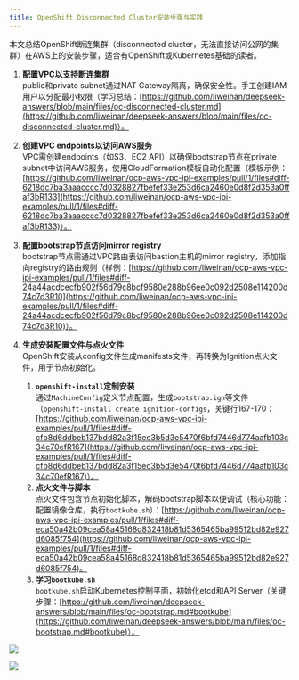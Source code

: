 ```yaml
---
title: OpenShift Disconnected Cluster安装步骤与实践
---
```


本文总结OpenShift断连集群（disconnected cluster，无法直接访问公网的集群）在AWS上的安装步骤，适合有OpenShift或Kubernetes基础的读者。

1. **配置VPC以支持断连集群**  
   public和private subnet通过NAT Gateway隔离，确保安全性。手工创建IAM用户以分配最小权限（学习总结：[https://github.com/liweinan/deepseek-answers/blob/main/files/oc-disconnected-cluster.md](https://github.com/liweinan/deepseek-answers/blob/main/files/oc-disconnected-cluster.md)）。

2. **创建VPC endpoints以访问AWS服务**  
   VPC需创建endpoints（如S3、EC2 API）以确保bootstrap节点在private subnet中访问AWS服务，使用CloudFormation模板自动化配置（模板示例：[https://github.com/liweinan/ocp-aws-vpc-ipi-examples/pull/1/files#diff-6218dc7ba3aaacccc7d0328827fbefef33e253d6ca2460e0d8f2d353a0ffaf3bR133](https://github.com/liweinan/ocp-aws-vpc-ipi-examples/pull/1/files#diff-6218dc7ba3aaacccc7d0328827fbefef33e253d6ca2460e0d8f2d353a0ffaf3bR133)）。

3. **配置bootstrap节点访问mirror registry**  
   bootstrap节点需通过VPC路由表访问bastion主机的mirror registry，添加指向registry的路由规则（样例：[https://github.com/liweinan/ocp-aws-vpc-ipi-examples/pull/1/files#diff-24a44acdcecfb902f56d79c8bcf9580e288b96ee0c092d2508e114200d74c7d3R10](https://github.com/liweinan/ocp-aws-vpc-ipi-examples/pull/1/files#diff-24a44acdcecfb902f56d79c8bcf9580e288b96ee0c092d2508e114200d74c7d3R10)）。

4. **生成安装配置文件与点火文件**  
   OpenShift安装从config文件生成manifests文件，再转换为Ignition点火文件，用于节点初始化。
    1. **`openshift-install`定制安装**  
       通过`MachineConfig`定义节点配置，生成`bootstrap.ign`等文件（`openshift-install create ignition-configs`，关键行167-170：[https://github.com/liweinan/ocp-aws-vpc-ipi-examples/pull/1/files#diff-cfb8d6ddbeb137bdd82a3f15ec3b5d3e5470f6bfd7446d774aafb103c34c70efR167](https://github.com/liweinan/ocp-aws-vpc-ipi-examples/pull/1/files#diff-cfb8d6ddbeb137bdd82a3f15ec3b5d3e5470f6bfd7446d774aafb103c34c70efR167)）。
    2. **点火文件与脚本**  
       点火文件包含节点初始化脚本，解码bootstrap脚本以便调试（核心功能：配置镜像仓库，执行`bootkube.sh`）：[https://github.com/liweinan/ocp-aws-vpc-ipi-examples/pull/1/files#diff-eca50a42b09cea58a45168d832418b81d5365465ba99512bd82e927d6085f754](https://github.com/liweinan/ocp-aws-vpc-ipi-examples/pull/1/files#diff-eca50a42b09cea58a45168d832418b81d5365465ba99512bd82e927d6085f754)。
    3. **学习`bootkube.sh`**  
       `bootkube.sh`启动Kubernetes控制平面，初始化etcd和API Server（关键步骤：[https://github.com/liweinan/deepseek-answers/blob/main/files/oc-bootstrap.md#bootkube](https://github.com/liweinan/deepseek-answers/blob/main/files/oc-bootstrap.md#bootkube)）。

![](https://raw.githubusercontent.com/liweinan/blogpics2025/main/0706/01.jpg)

![](https://raw.githubusercontent.com/liweinan/blogpics2025/main/0706/02.png)